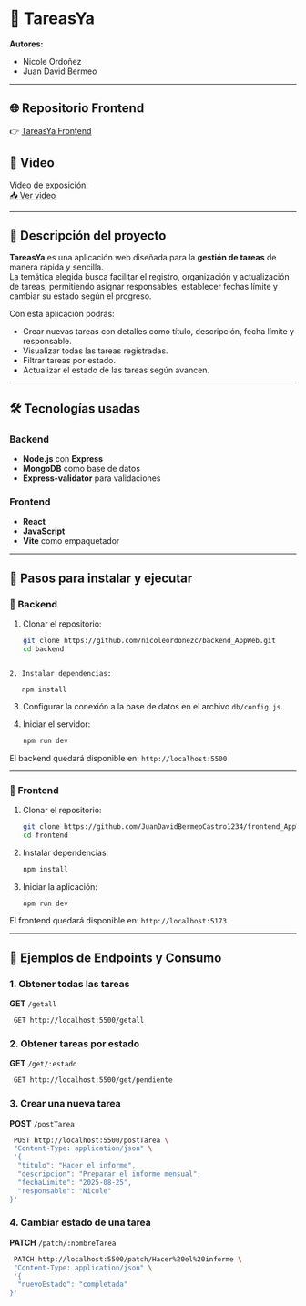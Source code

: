 # 📌 TareasYa

**Autores:**  
- Nicole Ordoñez  
- Juan David Bermeo  

---

## 🌐 Repositorio Frontend

👉 [TareasYa Frontend](https://github.com/JuanDavidBermeoCastro1234/frontend_AppWeb-.git)

## 📄 Video

Video de exposición:  
[📥 Ver video](https://drive.google.com/drive/folders/1yN_T8FRu4zXfey4DFQAPOC60FhWtAWdJ?usp=sharing)

---

## 📖 Descripción del proyecto
**TareasYa** es una aplicación web diseñada para la **gestión de tareas** de manera rápida y sencilla.  
La temática elegida busca facilitar el registro, organización y actualización de tareas, permitiendo asignar responsables, establecer fechas límite y cambiar su estado según el progreso.  

Con esta aplicación podrás:
- Crear nuevas tareas con detalles como título, descripción, fecha límite y responsable.
- Visualizar todas las tareas registradas.
- Filtrar tareas por estado.
- Actualizar el estado de las tareas según avancen.

---

## 🛠️ Tecnologías usadas
### Backend
- **Node.js** con **Express**  
- **MongoDB** como base de datos  
- **Express-validator** para validaciones  

### Frontend
- **React**
- **JavaScript** 
- **Vite** como empaquetador  

---

## 🚀 Pasos para instalar y ejecutar

### 🔹 Backend
1. Clonar el repositorio:  
   ```bash
   git clone https://github.com/nicoleordonezc/backend_AppWeb.git
   cd backend
```

2. Instalar dependencias:

   npm install
   ```
3. Configurar la conexión a la base de datos en el archivo `db/config.js`.
4. Iniciar el servidor:

   ```bash
   npm run dev
   ```

El backend quedará disponible en:
`http://localhost:5500`

---

### 🔹 Frontend

1. Clonar el repositorio:

   ```bash
   git clone https://github.com/JuanDavidBermeoCastro1234/frontend_AppWeb-.git
   cd frontend
   ```
2. Instalar dependencias:

   ```bash
   npm install
   ```
3. Iniciar la aplicación:

   ```bash
   npm run dev
   ```

El frontend quedará disponible en:
`http://localhost:5173`

---

## 📡 Ejemplos de Endpoints y Consumo

### 1. Obtener todas las tareas

**GET** `/getall`

```bash
 GET http://localhost:5500/getall
```

### 2. Obtener tareas por estado

**GET** `/get/:estado`

```bash
 GET http://localhost:5500/get/pendiente
```

### 3. Crear una nueva tarea

**POST** `/postTarea`

```bash
 POST http://localhost:5500/postTarea \
 "Content-Type: application/json" \
 '{
  "titulo": "Hacer el informe",
  "descripcion": "Preparar el informe mensual",
  "fechaLimite": "2025-08-25",
  "responsable": "Nicole"
}'
```

### 4. Cambiar estado de una tarea

**PATCH** `/patch/:nombreTarea`

```bash
 PATCH http://localhost:5500/patch/Hacer%20el%20informe \
 "Content-Type: application/json" \
 '{
  "nuevoEstado": "completada"
}'
```

